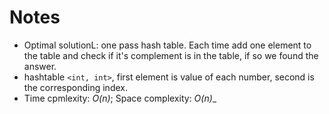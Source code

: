 # Notes
* Optimal solutionL: one pass hash table. Each time add one element to the table and check if it's complement is in the table, if so we found the answer.
* hashtable `<int, int>`, first element is value of each number, second is the corresponding index.
* Time cpmlexity: _O(n)_; Space complexity: _O(n)__
